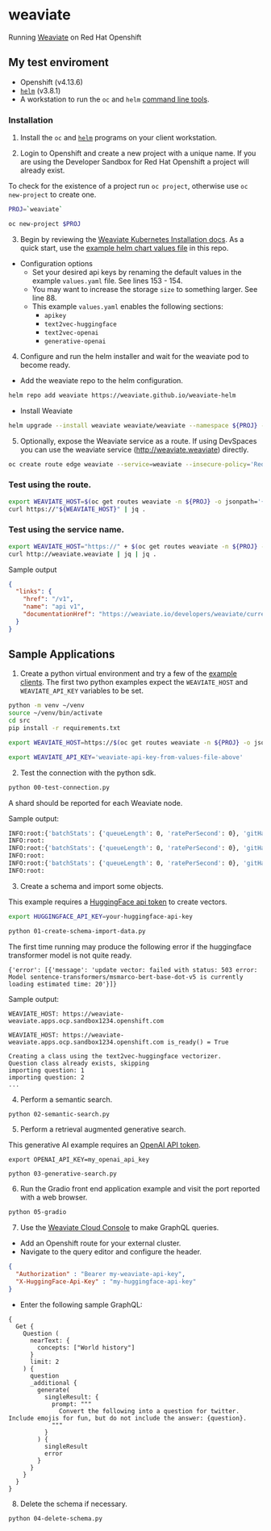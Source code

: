# weaviate

Running [Weaviate](https://weaviate.io/) on Red Hat Openshift

## My test enviroment
- Openshift (v4.13.6)
- [`helm`](https://helm.sh/docs/intro/install/) (v3.8.1)
- A workstation to run the `oc` and `helm` [command line tools](https://mirror.openshift.com/pub/openshift-v4/clients/).

### Installation
1) Install the `oc` and [`helm`](https://helm.sh/docs/intro/install/) programs on your client workstation.

2) Login to Openshift and create a new project with a unique name. If you are using the Developer Sandbox 
for Red Hat Openshift a project will already exist.

To check for the existence of a project run `oc project`, otherwise use `oc new-project` to create one.

```bash
PROJ=`weaviate`
```

```bash
oc new-project $PROJ
```

3) Begin by reviewing the [Weaviate Kubernetes Installation docs](https://weaviate.io/developers/weaviate/installation/kubernetes). As a quick start, use the [example helm chart values file](values.yaml)  in this repo.
  - Configuration options
    - Set your desired api keys by renaming the default values in the example `values.yaml` file. See lines 153 - 154.
    - You may want to increase the storage `size` to something larger. See line 88.
    - This example `values.yaml` enables the following sections:
        - `apikey`
        - `text2vec-huggingface`
        - `text2vec-openai`
        - `generative-openai`

4) Configure and run the helm installer and wait for the weaviate pod to become ready.

- Add the weaviate repo to the helm configuration.

```bash
helm repo add weaviate https://weaviate.github.io/weaviate-helm
```
- Install Weaviate
```bash
helm upgrade --install weaviate weaviate/weaviate --namespace ${PROJ} --values ./values.yaml
```

5) Optionally, expose the Weaviate service as a route. If using DevSpaces you can use 
the weaviate service (http://weaviate.weaviate) directly.
```bash
oc create route edge weaviate --service=weaviate --insecure-policy='Redirect' -n $PROJ
```

### Test using the route.
```bash
export WEAVIATE_HOST=$(oc get routes weaviate -n ${PROJ} -o jsonpath='{.spec.host}')
curl https://"${WEAVIATE_HOST}" | jq .
```

### Test using the service name. 
```bash
export WEAVIATE_HOST="https://" + $(oc get routes weaviate -n ${PROJ} -o jsonpath='{.spec.host}')
curl http://weaviate.weaviate | jq | jq .
```

Sample output
```json
{
  "links": {
    "href": "/v1",
    "name": "api v1",
    "documentationHref": "https://weaviate.io/developers/weaviate/current/"
  }
}
```
## Sample Applications

1) Create a python virtual environment and try a few of the [example clients](src). The first two python examples expect the `WEAVIATE_HOST` and `WEAVIATE_API_KEY` variables to be set.
```bash
python -m venv ~/venv
source ~/venv/bin/activate
cd src
pip install -r requirements.txt
```
```bash
export WEAVIATE_HOST=https://$(oc get routes weaviate -n ${PROJ} -o jsonpath='{.spec.host}')
```
```bash
export WEAVIATE_API_KEY='weaviate-api-key-from-values-file-above'
```

2) Test the connection with the python sdk.

```bash
python 00-test-connection.py 
```
A shard should be reported for each Weaviate node.

Sample output:
```bash
INFO:root:{'batchStats': {'queueLength': 0, 'ratePerSecond': 0}, 'gitHash': '8172acb', 'name': 'weaviate-0', 'shards': None, 'stats': {'objectCount': 0, 'shardCount': 0}, 'status': 'HEALTHY', 'version': '1.21.0'}
INFO:root:
INFO:root:{'batchStats': {'queueLength': 0, 'ratePerSecond': 0}, 'gitHash': '8172acb', 'name': 'weaviate-1', 'shards': None, 'stats': {'objectCount': 0, 'shardCount': 0}, 'status': 'HEALTHY', 'version': '1.21.0'}
INFO:root:
INFO:root:{'batchStats': {'queueLength': 0, 'ratePerSecond': 0}, 'gitHash': '8172acb', 'name': 'weaviate-2', 'shards': None, 'stats': {'objectCount': 0, 'shardCount': 0}, 'status': 'HEALTHY', 'version': '1.21.0'}
INFO:root:
```

3) Create a schema and import some objects.

This example requires a [HuggingFace api token](https://huggingface.co/settings/tokens) to create vectors.
```bash
export HUGGINGFACE_API_KEY=your-huggingface-api-key
```
```bash
python 01-create-schema-import-data.py
```
The first time running may produce the following error if the huggingface transformer model is not quite ready.
```
{'error': [{'message': 'update vector: failed with status: 503 error: Model sentence-transformers/msmarco-bert-base-dot-v5 is currently loading estimated time: 20'}]}
```

Sample output:
```
WEAVIATE_HOST: https://weaviate-weaviate.apps.ocp.sandbox1234.openshift.com

WEAVIATE_HOST: https://weaviate-weaviate.apps.ocp.sandbox1234.openshift.com is_ready() = True

Creating a class using the text2vec-huggingface vectorizer.
Question class already exists, skipping
importing question: 1
importing question: 2
...
```

4) Perform a semantic search.

```bash
python 02-semantic-search.py
```

5) Perform a retrieval augmented generative search.


This generative AI example requires an [OpenAI API token](https://platform.openai.com/account/api-keys).
```
export OPENAI_API_KEY=my_openai_api_key
```
```
python 03-generative-search.py
```

6) Run the Gradio front end application example and visit
the port reported with a web browser.
```bash
python 05-gradio
```

7) Use the [Weaviate Cloud Console](https://console.weaviate.cloud/) to make GraphQL queries.

- Add an Openshift route for your external cluster.
- Navigate to the query editor and configure the header.
```json
{
  "Authorization" : "Bearer my-weaviate-api-key",
  "X-HuggingFace-Api-Key" : "my-huggingface-api-key"
}
```

- Enter the following sample GraphQL:
```
{
  Get {
    Question (
      nearText: {
        concepts: ["World history"]
      }
      limit: 2
    ) {
      question
      _additional {
        generate(
          singleResult: {
            prompt: """
              Convert the following into a question for twitter. Include emojis for fun, but do not include the answer: {question}.
            """
          }
        ) {
          singleResult
          error
        }
      }
    }
  }
}
```


8) Delete the schema if necessary.

```bash
python 04-delete-schema.py
```

